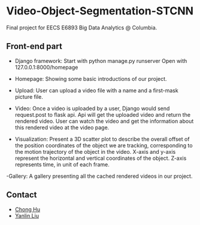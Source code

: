 # Video-Object-Segmentation-STCNN

Final project for EECS E6893 Big Data Analytics @ Columbia.
 

## Front-end part

- Django framework:
  Start with python manage.py runserver 
  Open with 127.0.0.1:8000/homepage

- Homepage:
  Showing some basic introductions of our project.

- Upload:
  User can upload a video file with a name and a first-mask picture file.

- Video:
  Once a video is uploaded by a user, Django would send request.post to flask api. Api  will get the uploaded video and return the rendered video. User can watch the video and get the information about this rendered video at the video page.

- Visualization:
  Present a 3D scatter plot to describe the overall offset of the position coordinates of the object we are tracking, corresponding to the motion trajectory of the object in the video. X-axis and y-axis represent the horizontal and vertical coordinates of the object. 
Z-axis represents time, in unit of each frame.

-Gallery:
  A gallery presenting all the cached rendered videos in our project.


## Contact

- [Chong Hu](ch3467@columbia.edu)
- [Yanlin Liu](yl4238@columbia.edu)